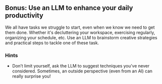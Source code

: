## Bonus: Use an LLM to enhance your daily productivity

We all have tasks we struggle to start, even when we know we need to get them done. Whether it's decluttering your workspace, exercising regularly, organizing your schedule, etc. Use an LLM to brainstorm creative strategies and practical steps to tackle one of these task.

### Hints
- Don’t limit yourself, ask the LLM to suggest techniques you’ve never considered. Sometimes, an outside perspective (even from an AI) can really surprise you!